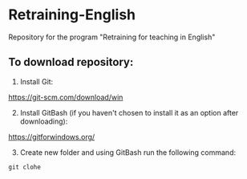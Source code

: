 # Retraining-English
Repository for the program "Retraining for teaching in English"

## To download repository:
1. Install Git:

https://git-scm.com/download/win

2. Install GitBash (if you haven't chosen to install it as an option after downloading):

https://gitforwindows.org/

3. Create new folder and using GitBash run the following command:

```git clohe```
